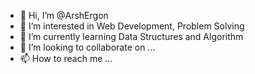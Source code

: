 - 👋 Hi, I’m @ArshErgon
- 👀 I’m interested in Web Development, Problem Solving
- 🌱 I’m currently learning Data Structures and Algorithm 
- 💞️ I’m looking to collaborate on ...
- 📫 How to reach me ...

<!---
ArshErgon/ArshErgon is a ✨ special ✨ repository because its `README.md` (this file) appears on your GitHub profile.
You can click the Preview link to take a look at your changes.
--->
